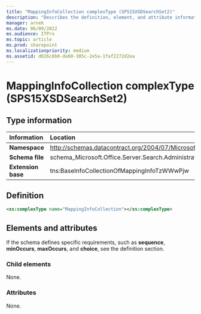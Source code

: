```yaml
---
title: "MappingInfoCollection complexType (SPS15XSDSearchSet2)"
description: "Describes the definition, element, and attribute information for the MappingInfoCollection complexType (SPS15XSDSearchSet2)."
manager: arnek
ms.date: 06/09/2022
ms.audience: ITPro
ms.topic: article
ms.prod: sharepoint
ms.localizationpriority: medium
ms.assetid: d026c8b0-de60-305c-2e5a-1faf2272d2ea
---
```


# MappingInfoCollection complexType (SPS15XSDSearchSet2)

 
  
## Type information

|Information|Location|
|:-----|:-----|
|**Namespace** <br/> |http://schemas.datacontract.org/2004/07/Microsoft.Office.Server.Search.Administration  <br/> |
|**Schema file** <br/> |schema_Microsoft.Office.Server.Search.Administration.xsd  <br/> |
|**Extension base** <br/> |tns:BaseInfoCollectionOfMappingInfoTzWWwPjw  <br/> |
   
## Definition

```XML
<xs:complexType name="MappingInfoCollection"></xs:complexType>

```

## Elements and attributes

If the schema defines specific requirements, such as **sequence**, **minOccurs**, **maxOccurs**, and **choice**, see the definition section. 
  
### Child elements

None.
  
### Attributes

None.
  

